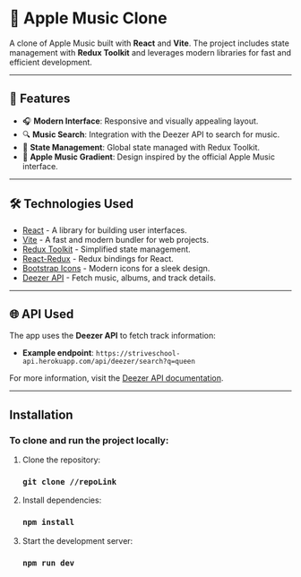 # 🎵 Apple Music Clone

A clone of Apple Music built with **React** and **Vite**. The project includes state management with **Redux Toolkit** and leverages modern libraries for fast and efficient development.

---

## 🚀 Features

- 🎧 **Modern Interface**: Responsive and visually appealing layout.
- 🔍 **Music Search**: Integration with the Deezer API to search for music.
- 📂 **State Management**: Global state managed with Redux Toolkit.
- 🌈 **Apple Music Gradient**: Design inspired by the official Apple Music interface.

---

## 🛠️ Technologies Used

- [React](https://reactjs.org/) - A library for building user interfaces.
- [Vite](https://vitejs.dev/) - A fast and modern bundler for web projects.
- [Redux Toolkit](https://redux-toolkit.js.org/) - Simplified state management.
- [React-Redux](https://react-redux.js.org/) - Redux bindings for React.
- [Bootstrap Icons](https://icons.getbootstrap.com/) - Modern icons for a sleek design.
- [Deezer API](https://developers.deezer.com/api) - Fetch music, albums, and track details.

---

## 🌐 API Used

The app uses the **Deezer API** to fetch track information:
- **Example endpoint**: `https://striveschool-api.herokuapp.com/api/deezer/search?q=queen`

For more information, visit the [Deezer API documentation](https://developers.deezer.com/api).

---

## Installation
### To clone and run the project locally:

1. Clone the repository:
   ### `git clone //repoLink`
2. Install dependencies:
   ### `npm install`
3. Start the development server:
   ### `npm run dev`

